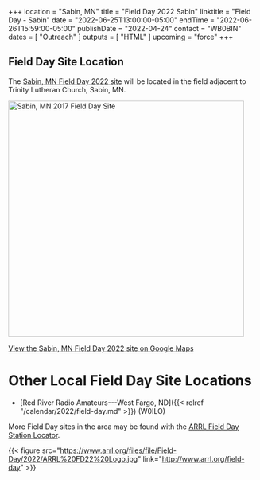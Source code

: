 +++
location = "Sabin, MN"
title = "Field Day 2022 Sabin"
linktitle = "Field Day - Sabin"
date = "2022-06-25T13:00:00-05:00"
endTime = "2022-06-26T15:59:00-05:00"
publishDate = "2022-04-24"
contact = "WB0BIN"
dates = [ "Outreach" ]
outputs = [ "HTML" ]
upcoming = "force"
+++
## Field Day Site Location

The [Sabin, MN Field Day 2022 site](https://goo.gl/maps/3LZgFLksDvk) will be located in the field adjacent to Trinity Lutheran Church, Sabin, MN.

<a data-flickr-embed="true"  href="https://www.flickr.com/photos/147076354@N03/35284000302/in/dateposted-public/" title="Sabin, MN 2022 Field Day Site"><img src="https://c1.staticflickr.com/5/4239/35284000302_f9635a5ac1.jpg" width="474" height="474" alt="Sabin, MN 2017 Field Day Site"></a><script async src="//embedr.flickr.com/assets/client-code.js" charset="utf-8"></script>

[View the Sabin, MN Field Day 2022 site on Google Maps](https://goo.gl/maps/3LZgFLksDvk)

# Other Local Field Day Site Locations

* [Red River Radio Amateurs---West Fargo, ND]({{< relref "/calendar/2022/field-day.md" >}}) (W0ILO)

More Field Day sites in the area may be found with the 
[ARRL Field Day Station Locator](http://www.arrl.org/field-day-locator).

{{< figure src="https://www.arrl.org/files/file/Field-Day/2022/ARRL%20FD22%20Logo.jpg" link="http://www.arrl.org/field-day" >}}
